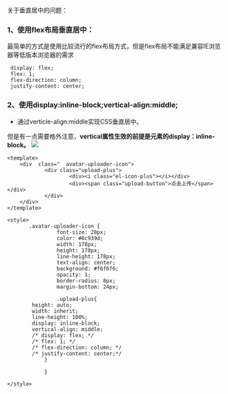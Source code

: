 关于垂直居中的问题：

### 1、使用flex布局垂直居中：
最简单的方式是使用比较流行的flex布局方式，但是flex布局不能满足兼容IE浏览器等低版本浏览器的需求

     display: flex; 
     flex: 1;
     flex-direction: column;
     justify-content: center;
    
### 2、使用**display:inline-block;vertical-align:middle;**

* 通过verticle-align:middle实现CSS垂直居中。

但是有一点需要格外注意，**vertical属性生效的前提是元素的display：inline-block。**
![](https://user-gold-cdn.xitu.io/2020/2/26/17080da9f315cdf6?w=1265&h=393&f=png&s=55443)

    <template>
        <div  class="  avatar-uploader-icon">
        		<div class="upload-plus">
        				<div><i class="el-icon-plus"></i></div>
        				<div><span class="upload-button">点击上传</span></div>
        		</div>
        </div>
    </template>
    
    <style>
           .avatar-uploader-icon {
                    font-size: 28px;
                    color: #8c939d;
                    width: 178px;
                    height: 178px;
                    line-height: 178px;
                    text-align: center;
                    background: #f6f6f6;
                    opacity: 1;
                    border-radius: 8px;
                    margin-bottom: 24px;
                    
                    .upload-plus{
			height: auto;
			width: inherit;
			line-height: 100%;
			display: inline-block;
			vertical-align: middle;
			/* display: flex; */
			/* flex: 1; */
			/* flex-direction: column; */
			/* justify-content: center;*/
                }

                }
                
    </style>